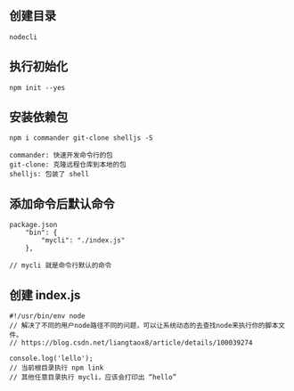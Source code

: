 ## 创建目录
    nodecli

## 执行初始化
    npm init --yes

## 安装依赖包

    npm i commander git-clone shelljs -S

    commander: 快速开发命令行的包
    git-clone: 克隆远程仓库到本地的包
    shelljs: 包装了 shell

## 添加命令后默认命令
    package.json
        "bin": {
            "mycli": "./index.js"
        },

    // mycli 就是命令行默认的命令   
## 创建 index.js

    #!/usr/bin/env node
    // 解决了不同的用户node路径不同的问题，可以让系统动态的去查找node来执行你的脚本文件。
    // https://blog.csdn.net/liangtaox8/article/details/100039274

    console.log('lello');
    // 当前根目录执行 npm link
    // 其他任意目录执行 mycli，应该会打印出 “hello”

